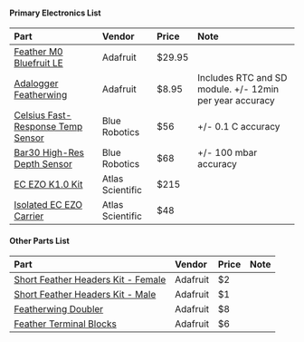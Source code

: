 #### Primary Electronics List
|Part|Vendor|Price|Note|
|:---|:---|:---|:---|
|[Feather M0 Bluefruit LE](https://www.adafruit.com/product/2995?gclid=EAIaIQobChMIo-OggMH52wIVAtlkCh2x8AxQEAAYAiAAEgIEcPD_BwE)|Adafruit|$29.95|
|[Adalogger Featherwing](https://www.adafruit.com/product/2922)|Adafruit|$8.95|Includes RTC and SD module. +/- 12min per year accuracy
|[Celsius Fast-Response Temp Sensor](https://www.bluerobotics.com/store/electronics/celsius-sensor-r1/)|Blue Robotics|$56|+/- 0.1 C accuracy|
|[Bar30 High-Res Depth Sensor](https://www.bluerobotics.com/store/electronics/bar30-sensor-r1/)|Blue Robotics|$68|+/- 100 mbar accuracy
|[EC EZO K1.0 Kit](https://www.atlas-scientific.com/product_pages/kits/ec_k1_0_kit.html)|Atlas Scientific|$215|
|[Isolated EC EZO Carrier](https://www.atlas-scientific.com/product_pages/components/single_carrier_iso.html)|Atlas Scientific|$48|


#### Other Parts List
|Part|Vendor|Price|Note|
|:---|:---|:---|:---|
|[Short Feather Headers Kit - Female](https://www.adafruit.com/product/2940)|Adafruit|$2|
|[Short Feather Headers Kit - Male](https://www.adafruit.com/product/3002)|Adafruit|$1|
|[Featherwing Doubler](https://www.adafruit.com/product/2890)|Adafruit|$8|
|[Feather Terminal Blocks](https://www.adafruit.com/product/3173)|Adafruit|$6|


